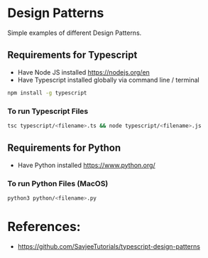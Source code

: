 # Design Patterns
Simple examples of different Design Patterns.

## Requirements for Typescript
- Have Node JS installed https://nodejs.org/en
- Have Typescript installed globally via command line / terminal
```bash 
npm install -g typescript
```
### To run Typescript Files
```bash
tsc typescript/<filename>.ts && node typescript/<filename>.js
```

## Requirements for Python
- Have Python installed https://www.python.org/
### To run Python Files (MacOS)
```bash
python3 python/<filename>.py
```

# References:
- https://github.com/SavjeeTutorials/typescript-design-patterns
